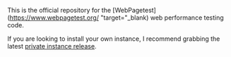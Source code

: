 This is the official repository for the [WebPagetest](https://www.webpagetest.org/ "target="_blank) web performance testing code.

If you are looking to install your own instance, I recommend grabbing the latest [private instance release](https://sites.google.com/a/webpagetest.org/docs/private-instances).
